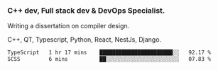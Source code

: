 <h3>C++ dev, Full stack dev & DevOps Specialist.</h3>
<p>Writing a dissertation on compiler design. <p>
<p>C++, QT, Typescript, Python, React, NestJs, Django.</p>

<!--START_SECTION:waka-->

```txt
TypeScript   1 hr 17 mins    ███████████████████████░░   92.17 %
SCSS         6 mins          ██░░░░░░░░░░░░░░░░░░░░░░░   07.83 %
```

<!--END_SECTION:waka-->
